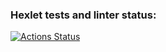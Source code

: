 ### Hexlet tests and linter status:
[![Actions Status](https://github.com/foofaev/devops-for-programmers-project-lvl2/workflows/hexlet-check/badge.svg)](https://github.com/foofaev/devops-for-programmers-project-lvl2/actions)